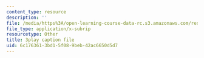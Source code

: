 ```yaml
---
content_type: resource
description: ''
file: /media/https%3A/open-learning-course-data-rc.s3.amazonaws.com/res-tll-004-stem-concept-videos-fall-2013/6c1763613bd15f089beb42ac6650d5d7_eRZDD6Ypdc0.vtt
file_type: application/x-subrip
resourcetype: Other
title: 3play caption file
uid: 6c176361-3bd1-5f08-9beb-42ac6650d5d7
---
```

